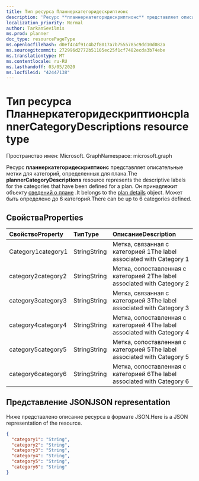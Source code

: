```yaml
---
title: Тип ресурса Планнеркатегоридескриптионс
description: 'Ресурс **планнеркатегоридескриптионс** представляет описательные метки для категорий, определенных для плана. Он принадлежит объекту сведений о плане. Может быть определено до 6 категорий. '
localization_priority: Normal
author: TarkanSevilmis
ms.prod: planner
doc_type: resourcePageType
ms.openlocfilehash: d0ef4c4f91c4b2f8017a7b7555785c9dd10d082a
ms.sourcegitcommit: 272996d2772b51105ec25f1cf7482ecda3b74ebe
ms.translationtype: MT
ms.contentlocale: ru-RU
ms.lasthandoff: 03/05/2020
ms.locfileid: "42447138"
---
```

# <a name="plannercategorydescriptions-resource-type"></a><span data-ttu-id="39983-105">Тип ресурса Планнеркатегоридескриптионс</span><span class="sxs-lookup"><span data-stu-id="39983-105">plannerCategoryDescriptions resource type</span></span>

<span data-ttu-id="39983-106">Пространство имен: Microsoft. Graph</span><span class="sxs-lookup"><span data-stu-id="39983-106">Namespace: microsoft.graph</span></span>

<span data-ttu-id="39983-107">Ресурс **планнеркатегоридескриптионс** представляет описательные метки для категорий, определенных для плана.</span><span class="sxs-lookup"><span data-stu-id="39983-107">The **plannerCategoryDescriptions** resource represents the descriptive labels for the categories that have been defined for a plan.</span></span> <span data-ttu-id="39983-108">Он принадлежит объекту [сведений о плане](plannerplandetails.md) .</span><span class="sxs-lookup"><span data-stu-id="39983-108">It belongs to the [plan details](plannerplandetails.md) object.</span></span> <span data-ttu-id="39983-109">Может быть определено до 6 категорий.</span><span class="sxs-lookup"><span data-stu-id="39983-109">There can be up to 6 categories defined.</span></span> 


## <a name="properties"></a><span data-ttu-id="39983-110">Свойства</span><span class="sxs-lookup"><span data-stu-id="39983-110">Properties</span></span>
| <span data-ttu-id="39983-111">Свойство</span><span class="sxs-lookup"><span data-stu-id="39983-111">Property</span></span>     | <span data-ttu-id="39983-112">Тип</span><span class="sxs-lookup"><span data-stu-id="39983-112">Type</span></span>   |<span data-ttu-id="39983-113">Описание</span><span class="sxs-lookup"><span data-stu-id="39983-113">Description</span></span>|
|:---------------|:--------|:----------|
|<span data-ttu-id="39983-114">Category1</span><span class="sxs-lookup"><span data-stu-id="39983-114">category1</span></span>|<span data-ttu-id="39983-115">String</span><span class="sxs-lookup"><span data-stu-id="39983-115">String</span></span>|<span data-ttu-id="39983-116">Метка, связанная с категорией 1</span><span class="sxs-lookup"><span data-stu-id="39983-116">The label associated with Category 1</span></span>|
|<span data-ttu-id="39983-117">category2</span><span class="sxs-lookup"><span data-stu-id="39983-117">category2</span></span>|<span data-ttu-id="39983-118">String</span><span class="sxs-lookup"><span data-stu-id="39983-118">String</span></span>|<span data-ttu-id="39983-119">Метка, сопоставленная с категорией 2</span><span class="sxs-lookup"><span data-stu-id="39983-119">The label associated with Category 2</span></span>|
|<span data-ttu-id="39983-120">category3</span><span class="sxs-lookup"><span data-stu-id="39983-120">category3</span></span>|<span data-ttu-id="39983-121">String</span><span class="sxs-lookup"><span data-stu-id="39983-121">String</span></span>|<span data-ttu-id="39983-122">Метка, связанная с категорией 3</span><span class="sxs-lookup"><span data-stu-id="39983-122">The label associated with Category 3</span></span>|
|<span data-ttu-id="39983-123">category4</span><span class="sxs-lookup"><span data-stu-id="39983-123">category4</span></span>|<span data-ttu-id="39983-124">String</span><span class="sxs-lookup"><span data-stu-id="39983-124">String</span></span>|<span data-ttu-id="39983-125">Метка, сопоставленная с категорией 4</span><span class="sxs-lookup"><span data-stu-id="39983-125">The label associated with Category 4</span></span>|
|<span data-ttu-id="39983-126">category5</span><span class="sxs-lookup"><span data-stu-id="39983-126">category5</span></span>|<span data-ttu-id="39983-127">String</span><span class="sxs-lookup"><span data-stu-id="39983-127">String</span></span>|<span data-ttu-id="39983-128">Метка, сопоставленная с категорией 5</span><span class="sxs-lookup"><span data-stu-id="39983-128">The label associated with Category 5</span></span>|
|<span data-ttu-id="39983-129">category6</span><span class="sxs-lookup"><span data-stu-id="39983-129">category6</span></span>|<span data-ttu-id="39983-130">String</span><span class="sxs-lookup"><span data-stu-id="39983-130">String</span></span>|<span data-ttu-id="39983-131">Метка, сопоставленная с категорией 6</span><span class="sxs-lookup"><span data-stu-id="39983-131">The label associated with Category 6</span></span>|

## <a name="json-representation"></a><span data-ttu-id="39983-132">Представление JSON</span><span class="sxs-lookup"><span data-stu-id="39983-132">JSON representation</span></span>
<span data-ttu-id="39983-133">Ниже представлено описание ресурса в формате JSON.</span><span class="sxs-lookup"><span data-stu-id="39983-133">Here is a JSON representation of the resource.</span></span>

<!-- {
  "blockType": "resource",
  "optionalProperties": [

  ],
  "@odata.type": "microsoft.graph.plannerCategoryDescriptions"
}-->

```json
{
  "category1": "String",
  "category2": "String",
  "category3": "String",
  "category4": "String",
  "category5": "String",
  "category6": "String"
}

```

<!-- uuid: 8fcb5dbc-d5aa-4681-8e31-b001d5168d79
2015-10-25 14:57:30 UTC -->
<!-- {
  "type": "#page.annotation",
  "description": "plannerCategoryDescriptions resource",
  "keywords": "",
  "section": "documentation",
  "tocPath": ""
}-->

